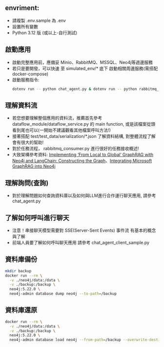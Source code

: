 ## envriment:
   * 請複製 .env.sample 為 .env
   * 設置所有變數
   * Python 3.12 版 (或以上-自行測試)

## 啟動應用
   * 啟動完整應用前，應備妥 Minio、RabbitMQ、MSSQL、Neo4j等週邊服務
   * 若只是要開發，可以快速 至 simulated_env/* 底下 啟動相關周邊服務(需搭配docker-compose)
   * 啟動服務指令:
      ```sh
      dotenv run -- python chat_agent.py & dotenv run -- python rabbitmq_consumer.py & dotenv run -- gunicorn -w 5 -b 0.0.0.0:6000 app:app
      ```

## 理解資料流
   * 若您想要理解整個應用的資料流，推薦首先參考 dataflow_module/dataflow_service.py 的 main function, 或是該檔案從頭看到尾也可以(一開始不建議觀看其他檔案呼叫方法!)
   * 接著搭配 test/test_data/serialization/*.json 了解資料結構, 對整體流程了解會有很大的幫助!
   * 對於任務流程， rabbitmq_consumer.py 進行很好的任務接收概述!
   * 大致架構參考資料: [Implementing ‘From Local to Global’ GraphRAG with Neo4j and LangChain: Constructing the Graph](https://neo4j.com/developer-blog/global-graphrag-neo4j-langchain/)、[Integrating Microsoft GraphRAG into Neo4j](https://neo4j.com/developer-blog/microsoft-graphrag-neo4j/)

## 理解詢問(查詢)
   * 對於理解問題如何查詢資料庫以及如何與LLM進行合作運行聊天應用, 請參考 chat_agent.py

## 了解如何呼叫進行聊天
   * 注意！串接聊天模型需要對 SSE(Server-Sent Events) 事件流 有基本的概念與了解
   * 前端人員要了解如何呼叫聊天應用 請參考 chat_agent_client_sample.py



## 資料庫備份
```sh
mkdir backup
docker run --rm \
  -v ./neo4j/data:/data \
  -v ./backup:/backup \
  neo4j:5.22.0 \
  neo4j-admin database dump neo4j --to-path=/backup
```

## 資料庫還原

```sh
docker run --rm \
  -v ./neo4j/data:/data \
  -v ./backup:/backup \
  neo4j:5.22.0 \
  neo4j-admin database load neo4j --from-path=/backup --overwrite-destination
```